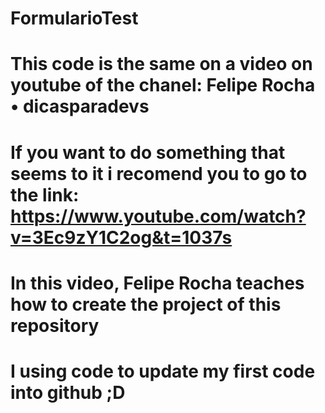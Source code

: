 # FormularioTest

# This code is the same on a video on youtube of the chanel: Felipe Rocha • dicasparadevs
# If you want to do something that seems to it i recomend you to go to the link: https://www.youtube.com/watch?v=3Ec9zY1C2og&t=1037s
# In this video, Felipe Rocha teaches how to create the project of this repository
# I using code to update my first code into github ;D
